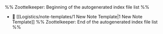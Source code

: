 %% Zoottelkeeper: Beginning of the autogenerated index file list  %%
- 📄 [[Logistics/note-templates/1 New Note Template|1 New Note Template]]
%% Zoottelkeeper: End of the autogenerated index file list  %%
